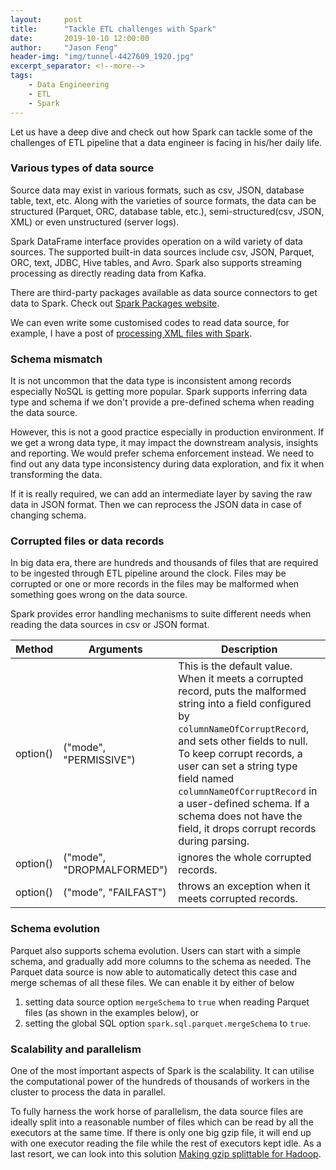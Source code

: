 ```yaml
---
layout:     post
title:      "Tackle ETL challenges with Spark"
date:       2019-10-10 12:00:00
author:     "Jason Feng"
header-img: "img/tunnel-4427609_1920.jpg"
excerpt_separator: <!--more-->
tags:
    - Data Engineering
    - ETL
    - Spark
---
```

Let us have a deep dive and check out how Spark can tackle some of the challenges of ETL pipeline that a data engineer is facing in his/her daily life.
<!--more-->
### Various types of data source
Source data may exist in various formats, such as csv, JSON, database table, text, etc. Along with the varieties of source formats, the data can be structured (Parquet, ORC, database table, etc.), semi-structured(csv, JSON, XML) or even unstructured (server logs).

Spark DataFrame interface provides operation on a wild variety of data sources. The supported built-in data sources include csv, JSON, Parquet, ORC, text, JDBC, Hive tables, and Avro. Spark also supports streaming processing as directly reading data from Kafka.

There are third-party packages available as data source connectors to get data to Spark. Check out [Spark Packages website](https://spark-packages.org/?q=tags%3A%22Data%20Sources%22).

We can even write some customised codes to read data source, for example, I have a post of [processing XML files with Spark](https://q15928.github.io/2019/07/14/parse-xml/).

### Schema mismatch
It is not uncommon that the data type is inconsistent among records especially NoSQL is getting more popular. Spark supports inferring data type and schema if we don't provide a pre-defined schema when reading the data source.

However, this is not a good practice especially in production environment. If we get a wrong data type, it may impact the downstream analysis, insights and reporting. We would prefer schema enforcement instead. We need to find out any data type inconsistency during data exploration, and fix it when transforming the data.

If it is really required, we can add an intermediate layer by saving the raw data in JSON format. Then we can reprocess the JSON data in case of changing schema.

### Corrupted files or data records
In big data era, there are hundreds and thousands of files that are required to be ingested through ETL pipeline around the clock. Files may be corrupted or one or more records in the files may be malformed when something goes wrong on the data source.

Spark provides error handling mechanisms to suite different needs when reading the data sources in csv or JSON format.

| Method | Arguments | Description |
| --- | --- | --- |
| option() | ("mode", "PERMISSIVE") | This is the default value. When it meets a corrupted record, puts the malformed string into a field configured by `columnNameOfCorruptRecord`, and sets other fields to null. To keep corrupt records, a user can set a string type field named `columnNameOfCorruptRecord` in a user-defined schema. If a schema does not have the field, it drops corrupt records during parsing. |
| option() | ("mode", "DROPMALFORMED") | ignores the whole corrupted records. |
| option() | ("mode", "FAILFAST") | throws an exception when it meets corrupted records. |

### Schema evolution
Parquet also supports schema evolution. Users can start with a simple schema, and gradually add more columns to the schema as needed. The Parquet data source is now able to automatically detect this case and merge schemas of all these files. We can enable it by either of below

1. setting data source option `mergeSchema` to `true` when reading Parquet files (as shown in the examples below), or
2. setting the global SQL option `spark.sql.parquet.mergeSchema` to `true`.

### Scalability and parallelism
One of the most important aspects of Spark is the scalability. It can utilise the computational power of the hundreds of thousands of workers in the cluster to process the data in parallel.

To fully harness the work horse of parallelism, the data source files are ideally split into a reasonable number of files which can be read by all the executors at the same time. If there is only one big gzip file, it will end up with one executor reading the file while the rest of executors kept idle. As a last resort, we can look into this solution [Making gzip splittable for Hadoop](https://github.com/nielsbasjes/splittablegzip).